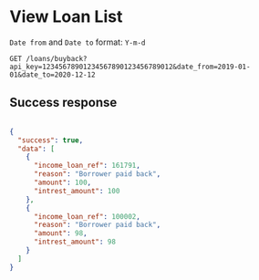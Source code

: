 # View Loan List

`Date from` and `Date to` format: `Y-m-d`

```http
GET /loans/buyback?api_key=12345678901234567890123456789012&date_from=2019-01-01&date_to=2020-12-12
```

## Success response

```json

{
  "success": true,
  "data": [
    {
      "income_loan_ref": 161791,
      "reason": "Borrower paid back",
      "amount": 100,
      "intrest_amount": 100
    },
    {
      "income_loan_ref": 100002,
      "reason": "Borrower paid back",
      "amount": 98,
      "intrest_amount": 98
    }
  ]
}
```